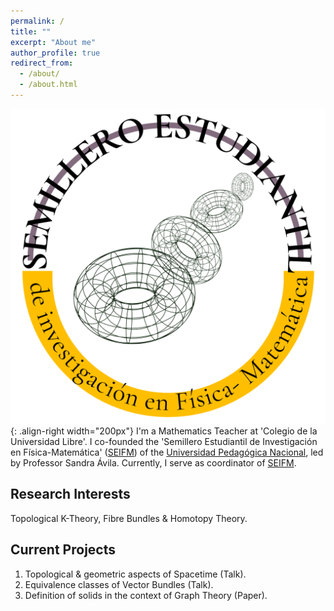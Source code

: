 ```yaml
---
permalink: /
title: ""
excerpt: "About me"
author_profile: true
redirect_from: 
  - /about/
  - /about.html
---
```

![SEIFM-Logo](/images/cirlogo.png){: .align-right width="200px"}
I'm a Mathematics Teacher at 'Colegio de la Universidad Libre'. I co-founded the 'Semillero Estudiantil de Investigación en Física-Matemática' ([SEIFM](https://seinfismat.github.io/)) of the [Universidad Pedagógica Nacional](https://www.upn.edu.co/), led by Professor Sandra Ávila.
Currently, I serve as coordinator of [SEIFM](https://seinfismat.github.io/).

Research Interests
------
Topological K-Theory, Fibre Bundles & Homotopy Theory.

Current Projects
------
1. Topological & geometric aspects of Spacetime (Talk).
1. Equivalence classes of Vector Bundles (Talk).  
1. Definition of solids in the context of Graph Theory (Paper).


